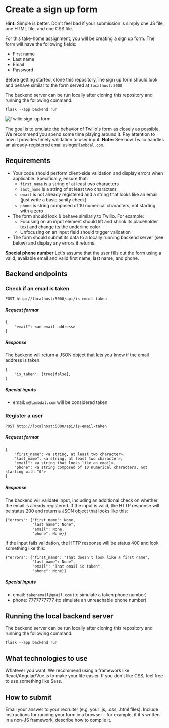 # Create a sign up form

**Hint:** Simple is better. Don't feel bad if your submission is simply one JS file, one HTML file, and one CSS file.

For this take-home assignment, you will be creating a sign up form. The form will have the following fields:

- First name
- Last name
- Email
- Password

Before getting started, clone this repository,The sign up form should look and behave similar to the form served at `localhost:5000`

The backend server can be run locally after cloning this repository and running the following command:
```
flask --app backend run
```

![Twilio sign-up form](https://i.imgur.com/eZERbKy.png)

The goal is to emulate the behavior of Twilio's form as closely as possible. We recommend you spend some time playing around it. Pay attention to how it provides timely validation to user input. **Note:** See how Twilio handles an already-registered emai using`m@lambdal.com`.

## Requirements
* Your code should perform client-side validation and display errors when applicable. Specifically, ensure that:
   * `first_name` is a string of at least two characters
   * `last_name` is a string of at least two characters
   * `email` is not already registered and a string that looks like an email (just write a basic sanity check)
   * `phone` is string composed of 10 numerical characters, not starting with a zero
* The form should look & behave similarly to Twilio. For example:
   *  Focusing on an input element should lift and shrink its placeholder text and change its the underline color
   *  Unfocusing on an input field should trigger validation
* The form should submit its data to a locally running backend server (see below) and display any errors it returns.

**Special phone number**
Let's assume that the user fills out the form using a valid, available email and valid first name, last name, and phone.


## Backend endpoints

### Check if an email is taken
```
POST http://localhost:5000/api/is-email-taken
```
##### Request format
```
{
    "email": <an email address>
}
```

##### Response
The backend will return a JSON object that lets you know if the email address is taken.
```
{
    "is_taken": [true|false],
}
```

##### Special inputs
- email: `m@lambdal.com` will be considered taken

### Register a user
```
POST http://localhost:5000/api/is-email-taken
```

##### Request format
```
{
    "first_name": <a string, at least two character>,
    "last_name": <a string, at least two character>,
    "email": <a string that looks like an email>,
    "phone": <a string composed of 10 numerical characters, not starting with "0">
}
```
##### Response

The backend will validate input, including an additional check on whether the
email is already registered. If the input is valid, the HTTP response will be
status 200 and return a JSON object that looks like this:

```
{"errors": {"first_name": None,
            "last_name": None",
            "email": None,
            "phone": None}}
```

If the input fails validation, the HTTP response will be status 400 and look something like this:

```
{"errors": {"first_name": "That doesn't look like a first name",
            "last_name": None",
            "email": "That email is taken",
            "phone": None}}
```

##### Special inputs
- email: `takenemail@gmail.com` (to simulate a taken phone number)
- phone: 7777777777 (to simulate an unreachable phone number)


## Running the local backend server
The backend server can be run locally after cloning this repository and running the following command:
```
flask --app backend run
```
## What technologies to use
Whatever you want. We recommend using a framework like React/Angular/Vue.js to make your life easier. If you don't like CSS, feel free to use something like Sass.

## How to submit
Email your answer to your recruiter (e.g. your .js, .css, .html files). Include instructions for running your form in a browser - for example, if it's written in a non-JS framework, describe how to compile it.
